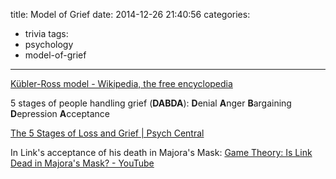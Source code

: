 title: Model of Grief
date: 2014-12-26 21:40:56
categories:
- trivia
tags:
- psychology
- model-of-grief
---

[Kübler-Ross model - Wikipedia, the free encyclopedia](http://en.wikipedia.org/wiki/K%C3%BCbler-Ross_model)

5 stages of people handling grief (**DABDA**):
**D**enial
**A**nger
**B**argaining
**D**epression
**A**cceptance

<!-- more -->

[The 5 Stages of Loss and Grief | Psych Central](http://psychcentral.com/lib/the-5-stages-of-loss-and-grief/000617)

In Link's acceptance of his death in Majora's Mask:
[Game Theory: Is Link Dead in Majora's Mask? - YouTube](https://www.youtube.com/watch?v=7S1SVkysIRw&list=PL35FE5C4B157509C9&index=16)
